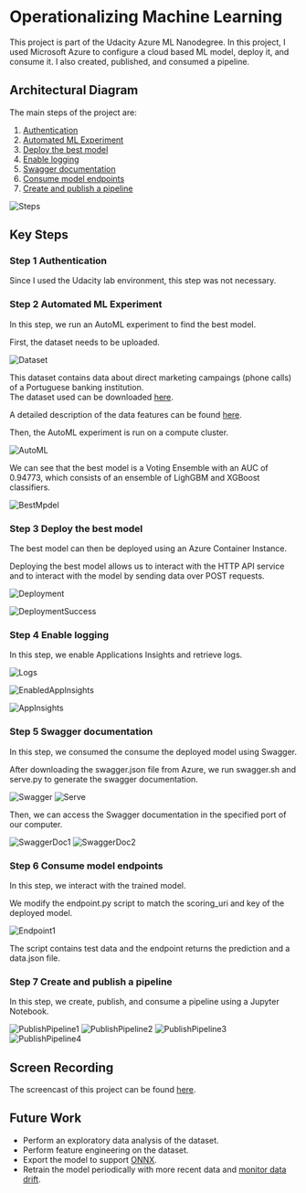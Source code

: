 # Operationalizing Machine Learning

This project is part of the Udacity Azure ML Nanodegree. In this project, I used Microsoft Azure to configure a cloud based ML model, deploy it, and consume it. I also created, published, and consumed a pipeline.

## Architectural Diagram

The main steps of the project are:

1. [Authentication](#step-1-authentication)
2. [Automated ML Experiment](#step-2-automated-ml-experiment)
3. [Deploy the best model](#step-3-deploy-the-best-model)
4. [Enable logging](#step-4-enable-logging)
5. [Swagger documentation](#step-5-swagger-documentation)
6. [Consume model endpoints](#step-6-consume-model-endpoints)
7. [Create and publish a pipeline](#step-7-create-and-publish-a-pipeline)

![Steps](/img/0-Steps.png)


## Key Steps

### Step 1 Authentication

Since I used the Udacity lab environment, this step was not necessary.

### Step 2 Automated ML Experiment

In this step, we run an AutoML experiment to find the best model.

First, the dataset needs to be uploaded.

![Dataset](/img/2.1-Dataset.png)

This dataset contains data about direct marketing campaings (phone calls) of a Portuguese banking institution.  
The dataset used can be downloaded [here](https://automlsamplenotebookdata.blob.core.windows.net/automl-sample-notebook-data/bankmarketing_train.csv).

A detailed description of the data features can be found [here](https://archive.ics.uci.edu/ml/datasets/bank+marketing#).

Then, the AutoML experiment is run on a compute cluster.

![AutoML](/img/2.2-AutoML.png)

We can see that the best model is a Voting Ensemble with an AUC of 0.94773, which consists of an ensemble of LighGBM and XGBoost classifiers.

![BestMpdel](/img/2.3-BestModel.png)

### Step 3 Deploy the best model

The best model can then be deployed using an Azure Container Instance.

Deploying the best model allows us to interact with the HTTP API service and to interact with the model by sending data over POST requests.

![Deployment](/img/3.1-Deployment.png)

![DeploymentSuccess](/img/3.2-DeploymentSuccess.png)

### Step 4 Enable logging

In this step, we enable Applications Insights and retrieve logs.

![Logs](/img/4.1-Logs.png)

![EnabledAppInsights](/img/4.2-EnabledAppInsights.png)

![AppInsights](/img/4.3-AppInsights.png)

### Step 5 Swagger documentation

In this step, we consumed the consume the deployed model using Swagger.

After downloading the swagger.json file from Azure, we run swagger.sh and serve.py to generate the swagger documentation.

![Swagger](/img/5.1-Swagger.png)
![Serve](/img/5.2-Serve.png)

Then, we can access the Swagger documentation in the specified port of our computer.

![SwaggerDoc1](/img/5.3-SwaggerDoc1.png)
![SwaggerDoc2](/img/5.4-SwaggerDoc2.png)

### Step 6 Consume model endpoints

In this step, we interact with the trained model.

We modify the endpoint.py script to match the scoring_uri and key of the deployed model.

![Endpoint1](/img/6.1-Endpoint1.png)

The script contains test data and the endpoint returns the prediction and a data.json file.

### Step 7 Create and publish a pipeline

In this step, we create, publish, and consume a pipeline using a Jupyter Notebook.

![PublishPipeline1](/img/7.1-PublishPipeline1.png)
![PublishPipeline2](/img/7.2-PublishPipeline2.png)
![PublishPipeline3](/img/7.3-PublishPipeline3.png)
![PublishPipeline4](/img/7.4-PublishPipeline4.png)


## Screen Recording

The screencast of this project can be found [here](https://drive.google.com/file/d/12YTh9X4dAiOMzdL5zE4RwyQP5XfGk2LW/view?usp=sharing).

## Future Work

* Perform an exploratory data analysis of the dataset.
* Perform feature engineering on the dataset.
* Export the model to support [ONNX](https://docs.microsoft.com/en-us/azure/machine-learning/concept-onnx).
* Retrain the model periodically with more recent data and [monitor data drift](https://docs.microsoft.com/en-us/azure/machine-learning/how-to-monitor-datasets?tabs=python).
